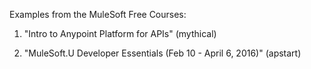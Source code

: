 Examples from the MuleSoft Free Courses: 

1. "Intro to Anypoint Platform for APIs" (mythical)

2. "MuleSoft.U Developer Essentials (Feb 10 - April 6, 2016)" (apstart)

